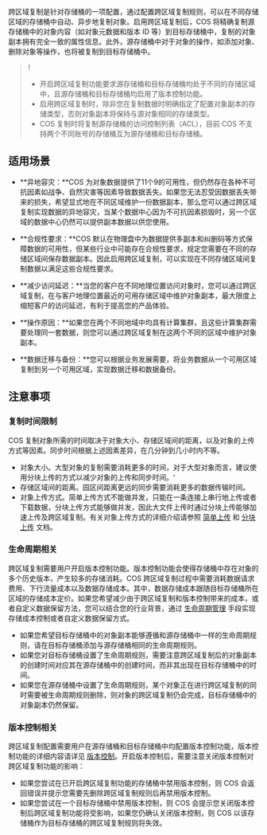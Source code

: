 跨区域复制是针对存储桶的一项配置，通过配置跨区域复制规则，可以在不同存储区域的存储桶中自动、异步地复制对象。启用跨区域复制后，COS 将精确复制源存储桶中的对象内容（如对象元数据和版本 ID 等）到目标存储桶中，复制的对象副本拥有完全一致的属性信息。此外，源存储桶中对于对象的操作，如添加对象、删除对象等操作，也将被复制到目标存储桶中。

>!
>- 开启跨区域复制功能要求源存储桶和目标存储桶均处于不同的存储区域中，且源存储桶和目标存储桶均启用了版本控制功能。
>- 启用跨区域复制时，除非您在复制数据时明确指定了配置对象副本的存储类型，否则对象副本将保持与源对象相同的存储类型。
>- COS 复制时将复制源存储桶的访问控制列表（ACL），目前 COS 不支持两个不同账号的存储桶互为源存储桶和目标存储桶。

## 适用场景

- **异地容灾：**COS 为对象数据提供了11个9的可用性，但仍然存在各种不可抗因素如战争、自然灾害等因素导致数据丢失。如果您无法忍受因数据丢失带来的损失，希望显式地在不同区域维护一份数据副本，那么您可以通过跨区域复制实现数据的异地容灾，当某个数据中心因为不可抗因素损毁时，另一个区域的数据中心仍然可以提供副本数据以供您使用。 

- **合规性要求：**COS 默认在物理盘中为数据提供多副本和纠删码等方式保障数据的可用性，但某些行业中可能存在合规性要求，规定您需要在不同的存储区域间保存数据副本。因此启用跨区域复制，可以实现在不同存储区域间复制数据以满足这些合规性要求。

- **减少访问延迟：**当您的客户在不同地理位置访问对象时，您可以通过跨区域复制，在与客户地理位置最近的可用存储区域中维护对象副本，最大限度上缩短客户的访问延迟，有利于提高您的产品体验。

- **操作原因：**如果您在两个不同地域中均具有计算集群，且这些计算集群需要处理同一套数据，则您可以通过跨区域复制在这两个不同的区域中维护对象副本。

- **数据迁移与备份：**您可以根据业务发展需要，将业务数据从一个可用区域复制到另一个可用区域，实现数据迁移和数据备份。

## 注意事项
### 复制时间限制
COS 复制对象所需的时间取决于对象大小、存储区域间的距离，以及对象的上传方式等因素。同步时间根据上述因素差异，在几分钟到几小时内不等。
- 对象大小。大型对象的复制需要消耗更多的时间，对于大型对象而言，建议使用分块上传的方式以减少对象的上传和同步时间。‘
- 存储区域间的距离。园区间距离更远的同步需要消耗更多的数据传输时间。
- 对象上传方式。简单上传方式不能做并发，只能在一条连接上串行地上传或者下载数据，分块上传方式能够做并发，因此大文件上传时通过分块上传能够加速上传及跨区域复制。有关对象上传方式的详细介绍请参照 [简单上传](https://cloud.tencent.com/document/product/436/14113) 和 [分块上传](https://cloud.tencent.com/document/product/436/14112) 文档。

### 生命周期相关
跨区域复制需要用户开启版本控制功能。版本控制功能会使得存储桶中存在对象的多个历史版本，产生较多的存储消耗。COS 跨区域复制过程中需要消耗数据请求费用、下行流量成本以及数据存储成本。其中，数据存储成本跟随目标存储桶所在区域的存储成本定价。如果您希望减少由于跨区域复制和版本控制带来的成本，或者自定义数据保留方法，您可以结合您的行业背景，通过 [生命周期管理](https://cloud.tencent.com/document/product/436/17028) 手段实现存储成本控制或者自定义数据保留方式。
- 如果您希望目标存储桶中的对象副本能够遵循和源存储桶中一样的生命周期规则，请在目标存储桶添加与源存储桶相同的生命周期规则。
- 如果您对目标存储桶设置了生命周期规则，需要注意跨区域复制后的对象副本的创建时间对应其在源存储桶中的创建时间，而非其出现在目标存储桶中的时间。
- 如果您在源存储桶中设置了生命周期规则，某个对象正在进行跨区域复制的同时需要被生命周期规则删除，则对象的跨区域复制仍会完成，目标存储桶中的对象副本仍然保留。

### 版本控制相关
跨区域复制配置需要用户在源存储桶和目标存储桶中均配置版本控制功能，版本控制功能的详细内容请详见 [版本控制](/document/product/436/19883)。开启版本控制后，需要注意关闭版本控制对跨区域复制功能的影响：
- 如果您尝试在已开启跨区域复制功能的存储桶中禁用版本控制，则 COS 会返回错误并提示您需要先删除跨区域复制规则后再禁用版本控制。
- 如果您尝试在一个目标存储桶中禁用版本控制，则 COS 会提示您关闭版本控制后跨区域复制功能将受影响，如果您仍确认关闭版本控制，则 COS 以该存储桶作为目标存储桶的跨区域复制规则将失效。
